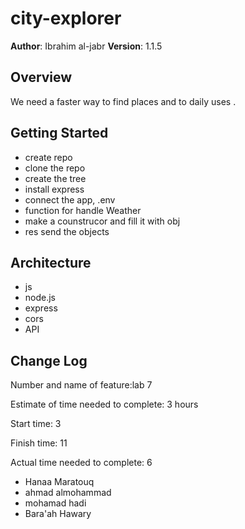 # city-explorer

**Author**: Ibrahim al-jabr
**Version**: 1.1.5 

## Overview

We need a faster way to find places and to daily uses .

## Getting Started
<!-- What are the steps that a user must take in order to build this app on their own machine and get it running? -->
- create repo
- clone the repo
- create the tree
- install express 
- connect the app, .env
- function for handle Weather 
- make a counstrucor and fill it with obj
- res send the objects

## Architecture
<!-- Provide a detailed description of the application design. What technologies (languages, libraries, etc) you're using, and any other relevant design information. -->
- js
- node.js
- express
- cors
- API


## Change Log
 <!-- Use this area to document the iterative changes made to your application as each feature is successfully implemented. Use time stamps. Here's an examples: -->

Number and name of feature:lab 7

Estimate of time needed to complete: 3 hours

Start time: 3

Finish time: 11

Actual time needed to complete: 6

<!-- 01-01-2001 4:59pm - Application now has a fully-functional express server, with a GET route for the location resource.

## Credits and Collaborations
 Give credit (and a link) to other people or resources that helped you build this application.  -->

- Hanaa Maratouq 
- ahmad almohammad
- mohamad hadi
- Bara'ah Hawary 